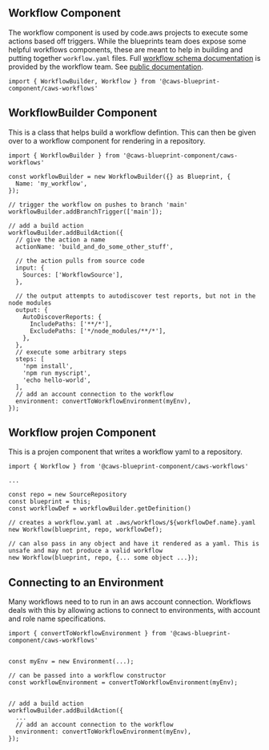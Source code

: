 ## Workflow Component

The workflow component is used by code.aws projects to execute some actions based off triggers. While the blueprints team does expose some helpful
workflows components, these are meant to help in building and putting together `workflow.yaml` files. Full
[workflow schema documentation](https://w.amazon.com/bin/view/CAWS/Workflows/WorkflowSchemaReference_1_0) is provided by the workflow team. See [public documentation](https://alpha.www.docs.aws.a2z.com/quokka/latest/userguide/workflow-reference.html).

```
import { WorkflowBuilder, Workflow } from '@caws-blueprint-component/caws-workflows'
```

## WorkflowBuilder Component

This is a class that helps build a workflow defintion. This can then be given over to a workflow component for rendering in a repository.

```
import { WorkflowBuilder } from '@caws-blueprint-component/caws-workflows'

const workflowBuilder = new WorkflowBuilder({} as Blueprint, {
  Name: 'my_workflow',
});

// trigger the workflow on pushes to branch 'main'
workflowBuilder.addBranchTrigger(['main']);

// add a build action
workflowBuilder.addBuildAction({
  // give the action a name
  actionName: 'build_and_do_some_other_stuff',

  // the action pulls from source code
  input: {
    Sources: ['WorkflowSource'],
  },

  // the output attempts to autodiscover test reports, but not in the node modules
  output: {
    AutoDiscoverReports: {
      IncludePaths: ['**/*'],
      ExcludePaths: ['*/node_modules/**/*'],
    },
  },
  // execute some arbitrary steps
  steps: [
    'npm install',
    'npm run myscript',
    'echo hello-world',
  ],
  // add an account connection to the workflow
  environment: convertToWorkflowEnvironment(myEnv),
});

```

## Workflow projen Component

This is a projen component that writes a workflow yaml to a repository.

```
import { Workflow } from '@caws-blueprint-component/caws-workflows'

...

const repo = new SourceRepository
const blueprint = this;
const workflowDef = workflowBuilder.getDefinition()

// creates a workflow.yaml at .aws/workflows/${workflowDef.name}.yaml
new Workflow(blueprint, repo, workflowDef);

// can also pass in any object and have it rendered as a yaml. This is unsafe and may not produce a valid workflow
new Workflow(blueprint, repo, {... some object ...});

```

## Connecting to an Environment

Many workflows need to to run in an aws account connection. Workflows deals with this by allowing actions to connect to environments, with account and
role name specifications.

```
import { convertToWorkflowEnvironment } from '@caws-blueprint-component/caws-workflows'


const myEnv = new Environment(...);

// can be passed into a workflow constructor
const workflowEnvironment = convertToWorkflowEnvironment(myEnv);


// add a build action
workflowBuilder.addBuildAction({
  ...
  // add an account connection to the workflow
  environment: convertToWorkflowEnvironment(myEnv),
});

```
